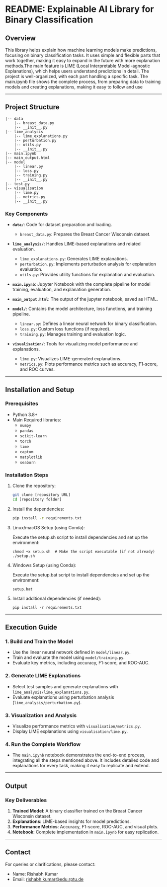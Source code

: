 # README: Explainable AI Library for Binary Classification

## Overview
This library helps explain how machine learning models make predictions, focusing on binary classification tasks. It uses simple and flexible parts that work together, making it easy to expand in the future with more explanation methods.The main feature is LIME (Local Interpretable Model-agnostic Explanations), which helps users understand predictions in detail. The project is well-organized, with each part handling a specific task. The main.ipynb file shows the complete process, from preparing data to training models and creating explanations, making it easy to follow and use


---

## Project Structure
```
|-- data
    |-- breast_data.py
    |-- __init__.py
|-- lime_analysis
    |-- lime_explanations.py
    |-- perturbation.py
    |-- utils.py
    |-- __init__.py
|-- main.ipynb
|-- main_output.html
|-- model
    |-- linear.py
    |-- loss.py
    |-- training.py
    |-- __init__.py
|-- test.py
|-- visualisation
    |-- lime.py
    |-- metrics.py
    |-- __init__.py
```

### Key Components
- **`data/`**: Code for dataset preparation and loading.
  - `breast_data.py`: Prepares the Breast Cancer Wisconsin dataset.

- **`lime_analysis/`**: Handles LIME-based explanations and related evaluation.
  - `lime_explanations.py`: Generates LIME explanations.
  - `perturbation.py`: Implements perturbation analysis for explanation evaluation.
  - `utils.py`: Provides utility functions for explanation and evaluation.

- **`main.ipynb`**: Jupyter Notebook with the complete pipeline for model training, evaluation, and explanation generation.
- **`main_output.html`**: The output of the jupyter notebook, saved as HTML.

- **`model/`**: Contains the model architecture, loss functions, and training pipeline.
  - `linear.py`: Defines a linear neural network for binary classification.
  - `loss.py`: Custom loss functions (if required).
  - `training.py`: Manages training and evaluation logic.

- **`visualisation/`**: Tools for visualizing model performance and explanations.
  - `lime.py`: Visualizes LIME-generated explanations.
  - `metrics.py`: Plots performance metrics such as accuracy, F1-score, and ROC curves.

---

## Installation and Setup

### Prerequisites
- Python 3.8+
- Main Required libraries:
  - `numpy`
  - `pandas`
  - `scikit-learn`
  - `torch`
  - `lime`
  - `captum`
  - `matplotlib`
  - `seaborn`

### Installation Steps
1. Clone the repository:
   ```bash
   git clone [repository URL]
   cd [repository folder]
   ```
2. Install the dependencies:
   ```bash
   pip install -r requirements.txt
   ```
3. Linux/macOS Setup (using Conda):

    Execute the setup.sh script to install dependencies and set up the environment:
   
    ```
    chmod +x setup.sh  # Make the script executable (if not already)
    ./setup.sh
    ```
4. Windows Setup (using Conda):

    Execute the setup.bat script to install dependencies and set up the environment:
    ```
    setup.bat
    ```
5.  Install additional dependencies (if needed):
    ```
    pip install -r requirements.txt
    ```

---

## Execution Guide

### 1. Build and Train the Model
- Use the linear neural network defined in `model/linear.py`.
- Train and evaluate the model using `model/training.py`.
- Evaluate key metrics, including accuracy, F1-score, and ROC-AUC.

### 2. Generate LIME Explanations
- Select test samples and generate explanations with `lime_analysis/lime_explanations.py`.
- Evaluate explanations using perturbation analysis (`lime_analysis/perturbation.py`).

### 3. Visualization and Analysis
- Visualize performance metrics with `visualisation/metrics.py`.
- Display LIME explanations using `visualisation/lime.py`.

### 4. Run the Complete Workflow
- The `main.ipynb` notebook demonstrates the end-to-end process, integrating all the steps mentioned above. It includes detailed code and explanations for every task, making it easy to replicate and extend.

---

## Output

### Key Deliverables
1. **Trained Model**: A binary classifier trained on the Breast Cancer Wisconsin dataset.
2. **Explanations**: LIME-based insights for model predictions.
3. **Performance Metrics**: Accuracy, F1-score, ROC-AUC, and visual plots.
4. **Notebook**: Complete implementation in `main.ipynb` for easy replication.

---

## Contact
For queries or clarifications, please contact:
- Name: Rishabh Kumar
- Email: rishabh.kumar@edu.rptu.de



